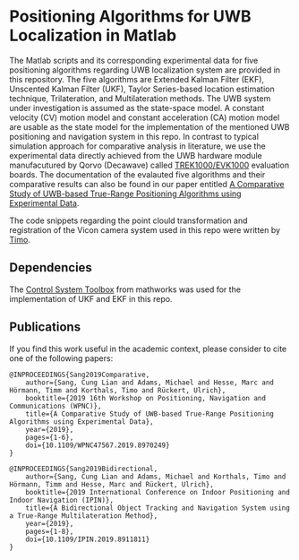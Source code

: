 # Positioning Algorithms for UWB Localization in Matlab

The Matlab scripts and its corresponding experimental data for five positioning algorithms regarding UWB localization system are provided in this repository. The five algorithms are Extended Kalman Filter (EKF), Unscented Kalman Filter (UKF), Taylor Series-based location estimation technique, Trilateration, and Multilateration methods. The UWB system under investigation is assumed as the state-space model. A constant velocity (CV) motion model and constant acceleration (CA) motion model are usable as the state model for the implementation of the mentioned UWB positioning and navigation system in this repo. In contrast to typical simulation approach for comparative analysis in literature, we use the experimental data directly achieved from the UWB hardware module manufacutured by Qorvo (Decawave) called [TREK1000/EVK1000](https://www.decawave.com/product/evk1000-evaluation-kit/) evaluation boards. The documentation of the evalauted five algorithms and their comparative results can also be found in our paper entitled [A Comparative Study of UWB-based True-Range Positioning Algorithms using Experimental Data](https://ieeexplore.ieee.org/document/8970249). 

The code snippets regarding the point clould transformation and registration of the Vicon camera system used in this repo were written by [Timo](https://github.com/tik0).


## Dependencies
The [Control System Toolbox](https://www.mathworks.com/products/control.html) from mathworks was used for the implementation of UKF and EKF in this repo.   

## Publications 
If you find this work useful in the academic context, please consider to cite one of the following papers:

    @INPROCEEDINGS{Sang2019Comparative,
        author={Sang, Cung Lian and Adams, Michael and Hesse, Marc and Hörmann, Timm and Korthals, Timo and Rückert, Ulrich},
        booktitle={2019 16th Workshop on Positioning, Navigation and Communications (WPNC)}, 
        title={A Comparative Study of UWB-based True-Range Positioning Algorithms using Experimental Data}, 
        year={2019},        
        pages={1-6},
        doi={10.1109/WPNC47567.2019.8970249}
    }

    @INPROCEEDINGS{Sang2019Bidirectional,
        author={Sang, Cung Lian and Adams, Michael and Korthals, Timo and Hörmann, Timm and Hesse, Marc and Rückert, Ulrich},
        booktitle={2019 International Conference on Indoor Positioning and Indoor Navigation (IPIN)}, 
        title={A Bidirectional Object Tracking and Navigation System using a True-Range Multilateration Method}, 
        year={2019},        
        pages={1-8},
        doi={10.1109/IPIN.2019.8911811}
    }

